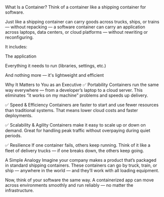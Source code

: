 What Is a Container?
Think of a container like a shipping container for software.

Just like a shipping container can carry goods across trucks, ships, or trains — without repacking — a software container can carry an application across laptops, data centers, or cloud platforms — without rewriting or reconfiguring.

It includes:

The application

Everything it needs to run (libraries, settings, etc.)

And nothing more — it's lightweight and efficient

Why It Matters to You as an Executive
✅ Portability
Containers run the same way everywhere — from a developer’s laptop to a cloud server. This eliminates “it works on my machine” problems and speeds up delivery.

✅ Speed & Efficiency
Containers are faster to start and use fewer resources than traditional systems. That means lower cloud costs and faster deployments.

✅ Scalability & Agility
Containers make it easy to scale up or down on demand. Great for handling peak traffic without overpaying during quiet periods.

✅ Resilience
If one container fails, others keep running. Think of it like a fleet of delivery trucks — if one breaks down, the others keep going.

A Simple Analogy
Imagine your company makes a product that’s packaged in standard shipping containers. These containers can go by truck, train, or ship — anywhere in the world — and they’ll work with all loading equipment.

Now, think of your software the same way. A containerized app can move across environments smoothly and run reliably — no matter the infrastructure.
